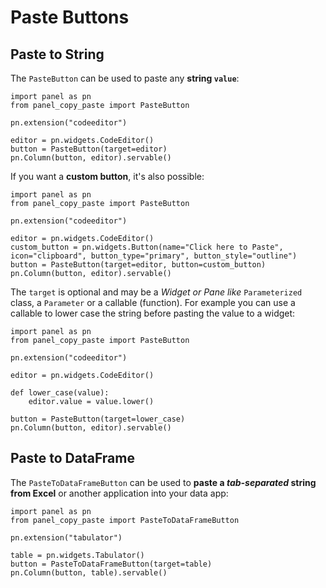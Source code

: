 # Paste Buttons

## Paste to String

The `PasteButton` can be used to paste any **string `value`**:

```{.python pycafe-link pycafe-embed-height="100px" hl_lines="2,7"}
import panel as pn
from panel_copy_paste import PasteButton

pn.extension("codeeditor")

editor = pn.widgets.CodeEditor()
button = PasteButton(target=editor)
pn.Column(button, editor).servable()
```

If you want a **custom button**, it's also possible:

```{.python pycafe-link hl_lines="4-5"}
import panel as pn
from panel_copy_paste import PasteButton

pn.extension("codeeditor")

editor = pn.widgets.CodeEditor()
custom_button = pn.widgets.Button(name="Click here to Paste", icon="clipboard", button_type="primary", button_style="outline")
button = PasteButton(target=editor, button=custom_button)
pn.Column(button, editor).servable()
```

The `target` is optional and may be a *Widget or Pane like* `Parameterized` class, a `Parameter` or a callable (function). For example you can use a callable to lower case the string before pasting the value to a widget:

```{.python pycafe-link hl_lines="8,9,11"}
import panel as pn
from panel_copy_paste import PasteButton

pn.extension("codeeditor")

editor = pn.widgets.CodeEditor()

def lower_case(value):
    editor.value = value.lower()

button = PasteButton(target=lower_case)
pn.Column(button, editor).servable()
```

## Paste to DataFrame

The `PasteToDataFrameButton` can be used to **paste a *tab-separated* string from Excel** or another application into your data app:

```{.python pycafe-link extra-requirements="pandas" hl_lines="2,7"}
import panel as pn
from panel_copy_paste import PasteToDataFrameButton

pn.extension("tabulator")

table = pn.widgets.Tabulator()
button = PasteToDataFrameButton(target=table)
pn.Column(button, table).servable()
```
